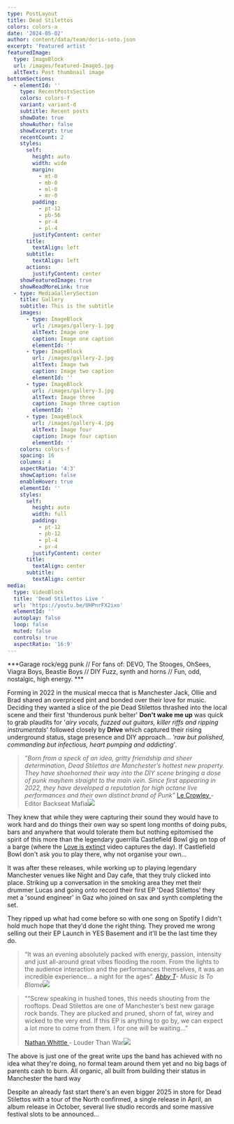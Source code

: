 ```yaml
---
type: PostLayout
title: Dead Stilettos
colors: colors-a
date: '2024-05-02'
author: content/data/team/doris-soto.json
excerpt: 'Featured artist '
featuredImage:
  type: ImageBlock
  url: /images/featured-Image5.jpg
  altText: Post thumbnail image
bottomSections:
  - elementId: ''
    type: RecentPostsSection
    colors: colors-f
    variant: variant-d
    subtitle: Recent posts
    showDate: true
    showAuthor: false
    showExcerpt: true
    recentCount: 2
    styles:
      self:
        height: auto
        width: wide
        margin:
          - mt-0
          - mb-0
          - ml-0
          - mr-0
        padding:
          - pt-12
          - pb-56
          - pr-4
          - pl-4
        justifyContent: center
      title:
        textAlign: left
      subtitle:
        textAlign: left
      actions:
        justifyContent: center
    showFeaturedImage: true
    showReadMoreLink: true
  - type: MediaGallerySection
    title: Gallery
    subtitle: This is the subtitle
    images:
      - type: ImageBlock
        url: /images/gallery-1.jpg
        altText: Image one
        caption: Image one caption
        elementId: ''
      - type: ImageBlock
        url: /images/gallery-2.jpg
        altText: Image two
        caption: Image two caption
        elementId: ''
      - type: ImageBlock
        url: /images/gallery-3.jpg
        altText: Image three
        caption: Image three caption
        elementId: ''
      - type: ImageBlock
        url: /images/gallery-4.jpg
        altText: Image four
        caption: Image four caption
        elementId: ''
    colors: colors-f
    spacing: 16
    columns: 4
    aspectRatio: '4:3'
    showCaption: false
    enableHover: true
    elementId: ''
    styles:
      self:
        height: auto
        width: full
        padding:
          - pt-12
          - pb-12
          - pl-4
          - pr-4
        justifyContent: center
      title:
        textAlign: center
      subtitle:
        textAlign: center
media:
  type: VideoBlock
  title: 'Dead Stilettos Live '
  url: 'https://youtu.be/UHPnrFX2ixo'
  elementId: ''
  autoplay: false
  loop: false
  muted: false
  controls: true
  aspectRatio: '16:9'
---
```

***Garage rock/egg punk // For fans of: DEVO, The Stooges, OhSees, Viagra Boys, Beastie Boys // DIY Fuzz, synth and horns // Fun, odd, nostalgic, high energy.  ***

Forming in 2022 in the musical mecca that is Manchester Jack, Ollie and Brad shared an overpriced pint and bonded over their love for music. Deciding they wanted a slice of the pie Dead Stilettos thrashed into the local scene and their first 'thunderous punk belter' **Don't wake me up** was quick to grab plaudits for '*airy vocals, fuzzed out guitars, killer riffs and ripping instrumentals*' followed closely by **Drive** which captured their rising underground status, stage presence and DIY approach... *'raw but polished, commanding but infectious, heart pumping and addicting*'. 

> *"Born from a speck of an idea, gritty friendship and sheer determination, Dead Stilettos are Manchester’s hottest new property. They have shoehorned their way into the DIY scene bringing a dose of punk mayhem straight to the main vein.  Since first appearing in 2022, they have developed a reputation for high octane live performances and their own distinct brand of Punk"* [Le Crowley ](https://www.backseatmafia.com/author/lesacr/)- Editor Backseat Mafia![](https://preview--hodrv2-5927b.stackbit.dev/images/bsm.png)

They knew that while they were capturing their sound they would have to work hard and do things their own way so spent long months of doing pubs, bars and anywhere that would tolerate them but nothing epitomised the spirit of this more than the legendary guerrilla Castlefield Bowl gig on top of a barge (where the [Love is extinct](https://www.youtube.com/watch?v=3K3wXoGO4wY) video captures the day). If Castlefield Bowl don't ask you to play there, why not organise your own...

It was after these releases, while working up to playing legendary Manchester venues like Night and Day cafe, that they truly clicked into place. Striking up a conversation in the smoking area they met their drummer Lucas and going onto record their first EP 'Dead Stilettos' they met a 'sound engineer' in Gaz who joined on sax and synth completing the set. 

They ripped up what had come before so with one song on Spotify I didn't hold much hope that they'd done the right thing. They proved me wrong selling out their EP Launch in YES Basement and it'll be the last time they do. 

> “It was an evening absolutely packed with energy, passion, intensity and just all-around great vibes flooding the room. From the lights to the audience interaction and the performances themselves, it was an incredible experience... a night for the ages”. [*Abby T*](https://www.instagram.com/abs.tapp75/)*- Music Is To Blame*![](/images/mitb-removebg-preview.png)

> "“Screw speaking in hushed tones, this needs shouting from the rooftops. Dead Stilettos are one of Manchester’s best new garage rock bands. They are plucked and pruned, shorn of fat, wirey and wicked to the very end. If this EP is anything to go by, we can expect a lot more to come from them. I for one will be waiting…”
>
> [Nathan Whittle ](https://louderthanwar.com/dead-stilettos-dead-stilettos-ep-review/)- Louder Than War![](/images/Louder-Than-War-Logo-Black-Label-R.png)

The above is just one of the great write ups the band has achieved with no idea what they're doing, no formal team around them yet and no big bags of parents cash to burn. All organic, all built from building their status in Manchester the hard way

Despite an already fast start there's an even bigger 2025 in store for Dead Stilettos with a tour of the North confirmed, a single release in April, an album release in October, several live studio records and some massive festival slots to be announced...

